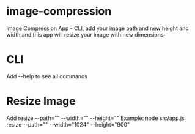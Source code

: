 # image-compression
Image Compression App - CLI, add your image path and new height and width and this app will resize your image with new dimensions

# CLI
Add --help to see all commands

# Resize Image
Add resize --path="" --width="" --height=""
Example:
node src/app.js resize --path="<path-to-your-image>" --width="1024" --height="900"
